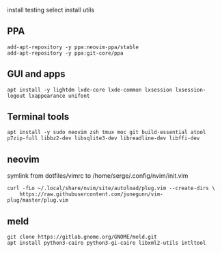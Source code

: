 install testing
select install utils

## PPA
```
add-apt-repository -y ppa:neovim-ppa/stable
add-apt-repository -y ppa:git-core/ppa
```

## GUI and apps

```
apt install -y lightdm lxde-core lxde-common lxsession lxsession-logout lxappearance unifont
```

## Terminal tools

```
apt install -y sudo neovim zsh tmux moc git build-essential atool p7zip-full libbz2-dev libsqlite3-dev libreadline-dev libffi-dev
```

## neovim

symlink from dotfiles/vimrc to /home/serge/.config/nvim/init.vim

```
curl -fLo ~/.local/share/nvim/site/autoload/plug.vim --create-dirs \
    https://raw.githubusercontent.com/junegunn/vim-plug/master/plug.vim
```

## meld

```
git clone https://gitlab.gnome.org/GNOME/meld.git
apt install python3-cairo python3-gi-cairo libxml2-utils intltool
```
